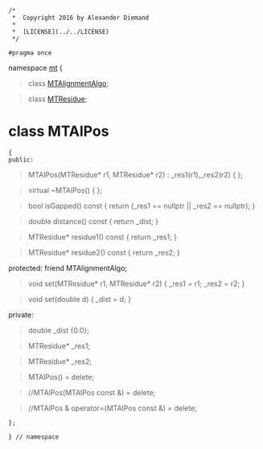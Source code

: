 ~~~ { .cpp }
/*
 *  Copyright 2016 by Alexander Diemand
 *
 *  [LICENSE](../../LICENSE)
 */

#pragma once

~~~

namespace [mt](namespace_mt.list) {

>class [MTAlignmentAlgo](MTAlignmentAlgo.hpp.md);

>class [MTResidue](MTResidue.hpp.md);

# class MTAlPos

~~~ { .cpp }
{
public:
~~~

>MTAlPos(MTResidue* r1, MTResidue* r2) : _res1(r1),_res2(r2) { };

>virtual ~MTAlPos() { };

>bool isGapped() const { return (_res1 == nullptr || _res2 == nullptr); }

>double distance() const { return _dist; }

>MTResidue* residue1() const { return _res1; }

>MTResidue* residue2() const { return _res2; }

protected:
friend MTAlignmentAlgo;

>void set(MTResidue* r1, MTResidue* r2) { _res1 = r1; _res2 = r2; }

>void set(double d) { _dist = d; }

private:

>double _dist {0.0};

>MTResidue* _res1;

>MTResidue* _res2;

>MTAlPos() = delete;

>//MTAlPos(MTAlPos const &) = delete;

>//MTAlPos & operator=(MTAlPos const &) = delete;

~~~ { .cpp }
};

} // namespace
~~~

